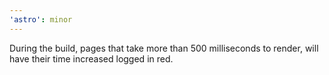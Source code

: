```yaml
---
'astro': minor
---
```


During the build, pages that take more than 500 milliseconds to render, will have their time increased logged in red.
